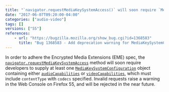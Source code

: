```yaml
---
title: "`navigator.requestMediaKeySystemAccess()` will soon require `MediaKeySystemCapabilities` as configurations"
date: "2017-06-07T09:20:00-04:00"
categories: ["audio-video"]
tags: []
versions: ["55"]
references:
    - url: "https://bugzilla.mozilla.org/show_bug.cgi?id=1368583"
      title: "Bug 1368583 - Add deprecation warning for MediaKeySystemConfigurations without MediaKeySystemCapabilities, or with MediaKeySystemCapabilities with no codecs specified"
---
```

In order to adhere the Encrypted Media Extensions (EME) spec, the [`navigator.requestMediaKeySystemAccess`](https://developer.mozilla.org/en-US/docs/Web/API/Navigator/requestMediaKeySystemAccess) method will soon require developers to supply at least one [`MediaKeySystemConfiguration`](https://developer.mozilla.org/en-US/docs/Web/API/MediaKeySystemConfiguration) object containing either [`audioCapabilities`](https://developer.mozilla.org/en-US/docs/Web/API/MediaKeySystemConfiguration/audioCapabilities) or [`videoCapabilities`](https://developer.mozilla.org/en-US/docs/Web/API/MediaKeySystemConfiguration/videoCapabilities), which must include `contentType` with `codecs` specified. Invalid requests raise a warning in the Web Console on Firefox 55, and will be rejected in the near future.
